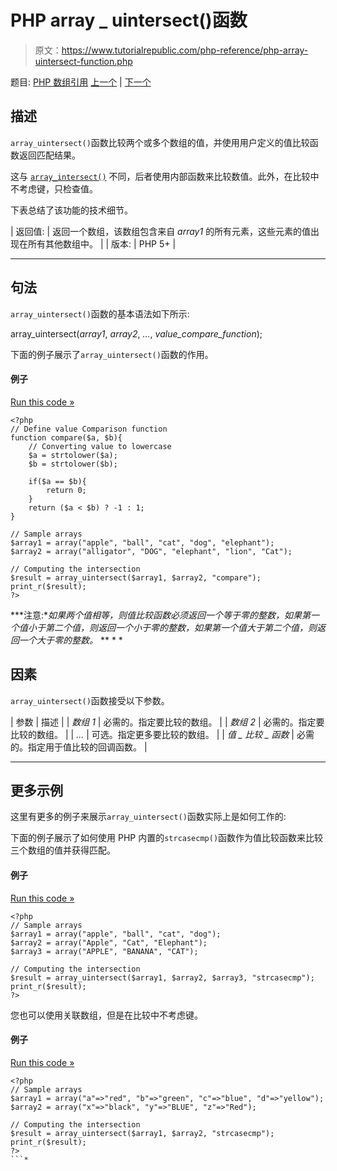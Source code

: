 # PHP array _ uintersect()函数

> 原文：<https://www.tutorialrepublic.com/php-reference/php-array-uintersect-function.php>

题目: [PHP 数组引用](php-array-functions.php) [上一个](php-array-udiff-uassoc-function.php) | [下一个](php-array-uintersect-assoc-function.php)

## 描述

`array_uintersect()`函数比较两个或多个数组的值，并使用用户定义的值比较函数返回匹配结果。

这与 [`array_intersect()`](php-array-diff-function.php) 不同，后者使用内部函数来比较数值。此外，在比较中不考虑键，只检查值。

下表总结了该功能的技术细节。

| 返回值: | 返回一个数组，该数组包含来自 *array1* 的所有元素，这些元素的值出现在所有其他数组中。 |
| 版本: | PHP 5+ |

* * *

## 句法

`array_uintersect()`函数的基本语法如下所示:

array_uintersect(*array1*, *array2*, *...*, *value_compare_function*);

下面的例子展示了`array_uintersect()`函数的作用。

#### 例子

[Run this code »](../codelab.php?topic=php&file=intersection-of-two-arrays-using-value-comparison-function "Run this code to view the output")

```
<?php
// Define value Comparison function
function compare($a, $b){
    // Converting value to lowercase
    $a = strtolower($a);
    $b = strtolower($b);

    if($a == $b){
        return 0;
    }
    return ($a < $b) ? -1 : 1;
}

// Sample arrays
$array1 = array("apple", "ball", "cat", "dog", "elephant");
$array2 = array("alligator", "DOG", "elephant", "lion", "Cat");

// Computing the intersection
$result = array_uintersect($array1, $array2, "compare");
print_r($result);
?>
```

 ***注意:**如果两个值相等，则值比较函数必须返回一个等于零的整数，如果第一个值小于第二个值，则返回一个小于零的整数，如果第一个值大于第二个值，则返回一个大于零的整数。*  ** * *

## 因素

`array_uintersect()`函数接受以下参数。

| 参数 | 描述 |
| *数组 1* | 必需的。指定要比较的数组。 |
| *数组 2* | 必需的。指定要比较的数组。 |
| *...* | 可选。指定更多要比较的数组。 |
| *值 _ 比较 _ 函数* | 必需的。指定用于值比较的回调函数。 |

* * *

## 更多示例

这里有更多的例子来展示`array_uintersect()`函数实际上是如何工作的:

下面的例子展示了如何使用 PHP 内置的`strcasecmp()`函数作为值比较函数来比较三个数组的值并获得匹配。

#### 例子

[Run this code »](../codelab.php?topic=php&file=intersection-of-three-arrays-using-value-comparison-function "Run this code to view the output")

```
<?php
// Sample arrays
$array1 = array("apple", "ball", "cat", "dog");
$array2 = array("Apple", "Cat", "Elephant");
$array3 = array("APPLE", "BANANA", "CAT");

// Computing the intersection
$result = array_uintersect($array1, $array2, $array3, "strcasecmp");
print_r($result);
?>
```

您也可以使用关联数组，但是在比较中不考虑键。

#### 例子

[Run this code »](../codelab.php?topic=php&file=intersection-of-associative-arrays-using-value-comparison-function "Run this code to view the output")

```
<?php
// Sample arrays
$array1 = array("a"=>"red", "b"=>"green", "c"=>"blue", "d"=>"yellow");
$array2 = array("x"=>"black", "y"=>"BLUE", "z"=>"Red");

// Computing the intersection
$result = array_uintersect($array1, $array2, "strcasecmp");
print_r($result);
?>
```*